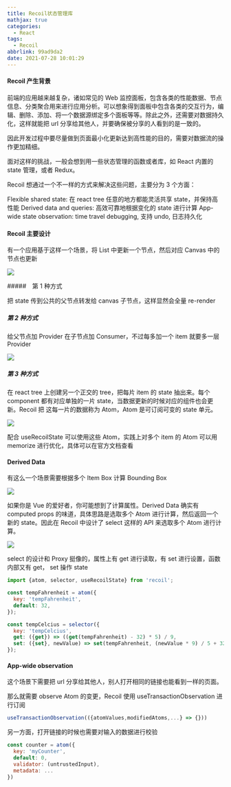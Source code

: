 ```yaml
---
title: Recoil状态管理库
mathjax: true
categories:
  - React
tags:
  - Recoil
abbrlink: 99ad9da2
date: 2021-07-28 10:01:29
---
```


#### Recoil 产生背景

前端的应用越来越复杂，诸如常见的 Web 监控面板，包含各类的性能数据、节点信息、分类聚合用来进行应用分析。可以想象得到面板中包含各类的交互行为，编辑、删除、添加、将一个数据源绑定多个面板等等。除此之外，还需要对数据持久化，这样就能把 url 分享给其他人，并要确保被分享的人看到的是一致的。

因此开发过程中要尽量做到页面最小化更新达到高性能的目的，需要对数据流的操作更加精细。

面对这样的挑战，一般会想到用一些状态管理的函数或者库，如 React 内置的 state 管理，或者 Redux。

Recoil 想通过一个不一样的方式来解决这些问题，主要分为 3 个方面：

Flexible shared state: 在 react tree 任意的地方都能灵活共享 state，并保持高性能
Derived data and queries: 高效可靠地根据变化的 state 进行计算
App-wide state observation: time travel debugging, 支持 undo, 日志持久化

#### Recoil 主要设计

有一个应用基于这样一个场景，将 List 中更新一个节点，然后对应 Canvas 中的节点也更新

![](0001.jpg)

#####　第 1 种方式

把 state 传到公共的父节点转发给 canvas 子节点，这样显然会全量 re-render

##### 第 2 种方式

给父节点加 Provider 在子节点加 Consumer，不过每多加一个 item 就要多一层 Provider

![](0002.jpg)

##### 第 3 种方式

在 react tree 上创建另一个正交的 tree，把每片 item 的 state 抽出来。每个 component 都有对应单独的一片 state，当数据更新的时候对应的组件也会更新。Recoil 把 这每一片的数据称为 Atom，Atom 是可订阅可变的 state 单元。

![](0003.jpg)

配合 useRecoilState 可以使用这些 Atom，实践上对多个 item 的 Atom 可以用 memorize 进行优化，具体可以在官方文档查看

#### Derived Data

有这么一个场景需要根据多个 Item Box 计算 Bounding Box

![](0004.jpg)

如果你是 Vue 的爱好者，你可能想到了计算属性。Derived Data 确实有 computed props 的味道，具体思路是选取多个 Atom 进行计算，然后返回一个新的 state。因此在 Recoil 中设计了 select 这样的 API 来选取多个 Atom 进行计算。

![](0005.jpg)

select 的设计和 Proxy 挺像的，属性上有 get 进行读取，有 set 进行设置，函数内部又有 get， set 操作 state


```javascript
import {atom, selector, useRecoilState} from 'recoil';

const tempFahrenheit = atom({
  key: 'tempFahrenheit',
  default: 32,
});

const tempCelcius = selector({
  key: 'tempCelcius',
  get: ({get}) => ((get(tempFahrenheit) - 32) * 5) / 9,
  set: ({set}, newValue) => set(tempFahrenheit, (newValue * 9) / 5 + 32),
});

```

#### App-wide observation

这个场景下需要把 url 分享给其他人，别人打开相同的链接也能看到一样的页面。

那么就需要 observe Atom 的变更，Recoil 使用 useTransactionObservation 进行订阅

```javascript
useTransactionObservation(({atomValues,modifiedAtoms,...} => {}))
```

另一方面，打开链接的时候也需要对输入的数据进行校验

```javascript
const counter = atom({
  key: 'myCounter',
  default: 0,
  validator: (untrustedInput),
  metadata: ...
})
```